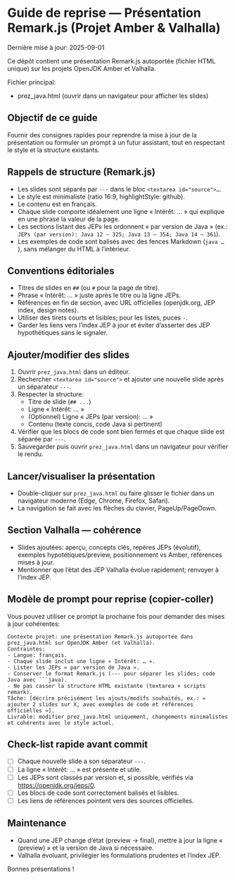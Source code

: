 # Guide de reprise — Présentation Remark.js (Projet Amber & Valhalla)

Dernière mise à jour: 2025-09-01

Ce dépôt contient une présentation Remark.js autoportée (fichier HTML unique) sur les projets OpenJDK Amber et Valhalla.

Fichier principal:
- prez_java.html (ouvrir dans un navigateur pour afficher les slides)

## Objectif de ce guide
Fournir des consignes rapides pour reprendre la mise à jour de la présentation ou formuler un prompt à un futur assistant, tout en respectant le style et la structure existants.

## Rappels de structure (Remark.js)
- Les slides sont séparés par `---` dans le bloc `<textarea id="source">…`.
- Le style est minimaliste (ratio 16:9, highlightStyle: github).
- Le contenu est en français.
- Chaque slide comporte idéalement une ligne « Intérêt: … » qui explique en une phrase la valeur de la page.
- Les sections listant des JEPs les ordonnent « par version de Java » (ex.: `JEPs (par version): Java 12 — 325; Java 13 — 354; Java 14 — 361`).
- Les exemples de code sont balisés avec des fences Markdown (```java … ```), sans mélanger du HTML à l’intérieur.

## Conventions éditoriales
- Titres de slides en `##` (ou `#` pour la page de titre).
- Phrase « Intérêt: … » juste après le titre ou la ligne JEPs.
- Références en fin de section, avec URL officielles (openjdk.org, JEP index, design notes).
- Utiliser des tirets courts et lisibles; pour les listes, puces `-`.
- Garder les liens vers l’index JEP à jour et éviter d’asserter des JEP hypothétiques sans le signaler.

## Ajouter/modifier des slides
1. Ouvrir `prez_java.html` dans un éditeur.
2. Rechercher `<textarea id="source">` et ajouter une nouvelle slide après un séparateur `---`.
3. Respecter la structure:
   - Titre de slide (`## ...`)
   - Ligne « Intérêt: … »
   - (Optionnel) Ligne « JEPs (par version): … »
   - Contenu (texte concis, code Java si pertinent)
4. Vérifier que les blocs de code sont bien fermés et que chaque slide est séparée par `---`.
5. Sauvegarder puis ouvrir `prez_java.html` dans un navigateur pour vérifier le rendu.

## Lancer/visualiser la présentation
- Double-cliquer sur `prez_java.html` ou faire glisser le fichier dans un navigateur moderne (Edge, Chrome, Firefox, Safari).
- La navigation se fait avec les flèches du clavier, PageUp/PageDown.

## Section Valhalla — cohérence
- Slides ajoutées: aperçu, concepts clés, repères JEPs (évolutif), exemples hypotétiques/preview, positionnement vs Amber, références mises à jour.
- Mentionner que l’état des JEP Valhalla évolue rapidement; renvoyer à l’index JEP.

## Modèle de prompt pour reprise (copier-coller)
Vous pouvez utiliser ce prompt la prochaine fois pour demander des mises à jour cohérentes:

```
Contexte projet: une présentation Remark.js autoportée dans prez_java.html sur OpenJDK Amber (et Valhalla). 
Contraintes:
- Langue: français.
- Chaque slide inclut une ligne « Intérêt: … ».
- Lister les JEPs « par version de Java ».
- Conserver le format Remark.js (--- pour séparer les slides; code Java avec ```java).
- Ne pas casser la structure HTML existante (textarea + scripts remark).
Tâche: [décrire précisément les ajouts/modifs souhaités, ex.: « ajouter 2 slides sur X, avec exemples de code et références officielles »].
Livrable: modifier prez_java.html uniquement, changements minimalistes et cohérents avec le style actuel.
```

## Check-list rapide avant commit
- [ ] Chaque nouvelle slide a son séparateur `---`.
- [ ] La ligne « Intérêt: … » est présente et utile.
- [ ] Les JEPs sont classés par version et, si possible, vérifiés via https://openjdk.org/jeps/0.
- [ ] Les blocs de code sont correctement balisés et lisibles.
- [ ] Les liens de références pointent vers des sources officielles.

## Maintenance
- Quand une JEP change d’état (preview → final), mettre à jour la ligne « (preview) » et la version de Java si nécessaire.
- Valhalla évoluant, privilégier les formulations prudentes et l’index JEP.

Bonnes présentations !
